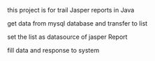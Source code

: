 this project is for trail Jasper reports in Java

get data from mysql database and transfer to list<object>

set the list<object> as datasource of jasper Report

fill data and response to system
